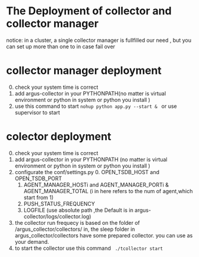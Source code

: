 # The Deployment of collector and collector manager

notice: in a cluster, a single collector manager is fullfilled our need , but you can set up more than one to in case fail over

# collector manager deployment
0. check your system time is correct 
1. add argus-collector in your PYTHONPATH(no matter is virtual environment or python in system or python you install )
2. use this command to start 
   ``` nohup python app.py --start &  ``` 
    or use supervisor to start 


# colector deployment
0. check your system time is correct 
1. add argus-collector in your PYTHONPATH (no matter is virtual environment or python in system or python you install )
2. configurate the conf/settings.py
   0. OPEN_TSDB_HOST and OPEN_TSDB_PORT 
   1. AGENT_MANAGER_HOSTi and AGENT_MANAGER_PORTi & AGENT_MANAGER_TOTAL (i in here refers to the num of agent,which start from 1)
   2. PUSH_STATUS_FREQUENCY 
   3. LOGFILE (use absolute path ,the Default is in argus-collector/logs/collector.log)
3. the collector run frequecy is based on the folder of /argus_collector/collectors/  in, the sleep folder in argus_collector/collectors have some prepared collector. you can use as your demand.
4. to start the collector use this command
   ``` ./tcollector start``` 

   
